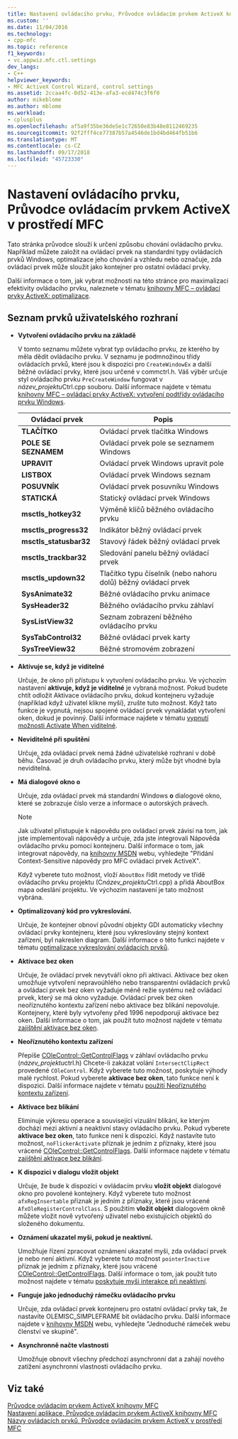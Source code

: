 ```yaml
---
title: Nastavení ovládacího prvku, Průvodce ovládacím prvkem ActiveX knihovny MFC | Dokumentace Microsoftu
ms.custom: ''
ms.date: 11/04/2016
ms.technology:
- cpp-mfc
ms.topic: reference
f1_keywords:
- vc.appwiz.mfc.ctl.settings
dev_langs:
- C++
helpviewer_keywords:
- MFC ActiveX Control Wizard, control settings
ms.assetid: 2ccaa4fc-0d52-413e-afa3-ecd474c3f6f0
author: mikeblome
ms.author: mblome
ms.workload:
- cplusplus
ms.openlocfilehash: af5a9f35be36de5e1c72650e83b48e8112469235
ms.sourcegitcommit: 92f2fff4ce77387b57a4546de1bd4bd464fb51b6
ms.translationtype: MT
ms.contentlocale: cs-CZ
ms.lasthandoff: 09/17/2018
ms.locfileid: "45723330"
---
```

# <a name="control-settings-mfc-activex-control-wizard"></a>Nastavení ovládacího prvku, Průvodce ovládacím prvkem ActiveX v prostředí MFC
Tato stránka průvodce slouží k určení způsobu chování ovládacího prvku. Například můžete založit na ovládací prvek na standardní typy ovládacích prvků Windows, optimalizace jeho chování a vzhledu nebo označuje, zda ovládací prvek může sloužit jako kontejner pro ostatní ovládací prvky.  
  
 Další informace o tom, jak vybrat možnosti na této stránce pro maximalizaci efektivity ovládacího prvku, naleznete v tématu [knihovny MFC – ovládací prvky ActiveX: optimalizace](../../mfc/mfc-activex-controls-optimization.md).  
  
## <a name="uielement-list"></a>Seznam prvků uživatelského rozhraní  
- **Vytvoření ovládacího prvku na základě**

   V tomto seznamu můžete vybrat typ ovládacího prvku, ze kterého by měla dědit ovládacího prvku. V seznamu je podmnožinou třídy ovládacích prvků, které jsou k dispozici pro `CreateWindowEx` a další běžné ovládací prvky, které jsou určené v commctrl.h. Váš výběr určuje styl ovládacího prvku `PreCreateWindow` fungovat v *název_projektu*Ctrl.cpp souboru. Další informace najdete v tématu [knihovny MFC – ovládací prvky ActiveX: vytvoření podtřídy ovládacího prvku Windows](../../mfc/mfc-activex-controls-subclassing-a-windows-control.md).  
  
   |Ovládací prvek|Popis|  
   |-------------|-----------------|  
   |**TLAČÍTKO**|Ovládací prvek tlačítka Windows|  
   |**POLE SE SEZNAMEM**|Ovládací prvek pole se seznamem Windows|  
   |**UPRAVIT**|Ovládací prvek Windows upravit pole|  
   |**LISTBOX**|Ovládací prvek Windows seznam|  
   |**POSUVNÍK**|Ovládací prvek posuvníku Windows|  
   |**STATICKÁ**|Statický ovládací prvek Windows|  
   |**msctls_hotkey32**|Výměně klíčů běžného ovládacího prvku|  
   |**msctls_progress32**|Indikátor běžný ovládací prvek|  
   |**msctls_statusbar32**|Stavový řádek běžný ovládací prvek|  
   |**msctls_trackbar32**|Sledování panelu běžný ovládací prvek|  
   |**msctls_updown32**|Tlačítko typu číselník (nebo nahoru dolů) běžný ovládací prvek|  
   |**SysAnimate32**|Běžné ovládacího prvku animace|  
   |**SysHeader32**|Běžného ovládacího prvku záhlaví|  
   |**SysListView32**|Seznam zobrazení běžného ovládacího prvku|  
   |**SysTabControl32**|Běžné ovládací prvek karty|  
   |**SysTreeView32**|Běžné stromovém zobrazení|  
  
- **Aktivuje se, když je viditelné**

   Určuje, že okno při přístupu k vytvoření ovládacího prvku. Ve výchozím nastavení **aktivuje, když je viditelné** je vybraná možnost. Pokud budete chtít odložit Aktivace ovládacího prvku, dokud kontejneru vyžaduje (například když uživatel klikne myší), zrušte tuto možnost. Když tato funkce je vypnutá, nejsou spojené ovládací prvek vynakládat vytvoření oken, dokud je povinný. Další informace najdete v tématu [vypnutí možnosti Activate When viditelné](../../mfc/turning-off-the-activate-when-visible-option.md).  
  
- **Neviditelné při spuštění**

   Určuje, zda ovládací prvek nemá žádné uživatelské rozhraní v době běhu. Časovač je druh ovládacího prvku, který může být vhodné byla neviditelná.  
  
- **Má dialogové okno o**

   Určuje, zda ovládací prvek má standardní Windows **o** dialogové okno, které se zobrazuje číslo verze a informace o autorských právech.  
  
   > [!NOTE]
   > Jak uživatel přistupuje k nápovědu pro ovládací prvek závisí na tom, jak jste implementovali nápovědy a určuje, zda jste integrovali Nápověda ovládacího prvku pomocí kontejneru. Další informace o tom, jak integrovat nápovědy, na [knihovny MSDN](http://go.microsoft.com/fwlink/p/?linkid=150542) webu, vyhledejte "Přidání Context-Sensitive nápovědy pro MFC ovládací prvek ActiveX".  
  
   Když vyberete tuto možnost, vloží `AboutBox` řídit metody ve třídě ovládacího prvku projektu (C*název_projektu*Ctrl.cpp) a přidá AboutBox mapa odeslání projektu. Ve výchozím nastavení je tato možnost vybrána.  
  
- **Optimalizovaný kód pro vykreslování.**

   Určuje, že kontejner obnoví původní objekty GDI automaticky všechny ovládací prvky kontejneru, které jsou vykreslovány stejný kontext zařízení, byl nakreslen diagram. Další informace o této funkci najdete v tématu [optimalizace vykreslování ovládacích prvků](../../mfc/optimizing-control-drawing.md).  
  
- **Aktivace bez oken**

   Určuje, že ovládací prvek nevytváří okno při aktivaci. Aktivace bez oken umožňuje vytvoření nepravoúhlého nebo transparentní ovládacích prvků a ovládací prvek bez oken vyžaduje méně režie systému než ovládací prvek, který se má okno vyžaduje. Ovládací prvek bez oken neoříznutého kontextu zařízení nebo aktivace bez blikání nepovoluje. Kontejnery, které byly vytvořeny před 1996 nepodporují aktivace bez oken. Další informace o tom, jak použít tuto možnost najdete v tématu [zajištění aktivace bez oken](../../mfc/providing-windowless-activation.md).  
  
- **Neoříznutého kontextu zařízení**

   Přepíše [COleControl::GetControlFlags](../../mfc/reference/colecontrol-class.md#getcontrolflags) v záhlaví ovládacího prvku (*název_projektu*ctrl.h) Chcete-li zakázat volání `IntersectClipRect` provedené `COleControl`. Když vyberete tuto možnost, poskytuje výhody malé rychlost. Pokud vyberete **aktivace bez oken**, tato funkce není k dispozici. Další informace najdete v tématu [použití Neoříznutého kontextu zařízení](../../mfc/using-an-unclipped-device-context.md).  
  
- **Aktivace bez blikání**

   Eliminuje výkresu operace a související vizuální blikání, ke kterým dochází mezi aktivní a neaktivní stavy ovládacího prvku. Pokud vyberete **aktivace bez oken**, tato funkce není k dispozici. Když nastavíte tuto možnost, `noFlickerActivate` příznak je jedním z příznaky, které jsou vrácené [COleControl::GetControlFlags](../../mfc/reference/colecontrol-class.md#getcontrolflags). Další informace najdete v tématu [zajištění aktivace bez blikání](../../mfc/providing-flicker-free-activation.md).  
  
- **K dispozici v dialogu vložit objekt**

   Určuje, že bude k dispozici v ovládacím prvku **vložit objekt** dialogové okno pro povolené kontejnery. Když vyberete tuto možnost `afxRegInsertable` příznak je jedním z příznaky, které jsou vrácené `AfxOleRegisterControlClass`. S použitím **vložit objekt** dialogovém okně můžete vložit nově vytvořený uživatel nebo existujících objektů do složeného dokumentu.  
  
- **Oznámení ukazatel myši, pokud je neaktivní.**

   Umožňuje řízení zpracovat oznámení ukazatel myši, zda ovládací prvek je nebo není aktivní. Když vyberete tuto možnost `pointerInactive` příznak je jedním z příznaky, které jsou vrácené [COleControl::GetControlFlags](../../mfc/reference/colecontrol-class.md#getcontrolflags). Další informace o tom, jak použít tuto možnost najdete v tématu [poskytuje myši interakce při neaktivní](../../mfc/providing-mouse-interaction-while-inactive.md).  
  
- **Funguje jako jednoduchý rámečku ovládacího prvku**

   Určuje, zda ovládací prvek kontejneru pro ostatní ovládací prvky tak, že nastavíte OLEMISC_SIMPLEFRAME bit ovládacího prvku. Další informace najdete v [knihovny MSDN](http://go.microsoft.com/fwlink/p/?linkid=150542) webu, vyhledejte "Jednoduché rámeček webu členství ve skupině".  
  
- **Asynchronně načte vlastnosti**

   Umožňuje obnovit všechny předchozí asynchronní dat a zahájí nového zatížení asynchronní vlastnosti ovládacího prvku.  
  
## <a name="see-also"></a>Viz také  
 [Průvodce ovládacím prvkem ActiveX knihovny MFC](../../mfc/reference/mfc-activex-control-wizard.md)   
 [Nastavení aplikace, Průvodce ovládacím prvkem ActiveX knihovny MFC](../../mfc/reference/application-settings-mfc-activex-control-wizard.md)   
 [Názvy ovládacích prvků, Průvodce ovládacím prvkem ActiveX v prostředí MFC](../../mfc/reference/control-names-mfc-activex-control-wizard.md)

